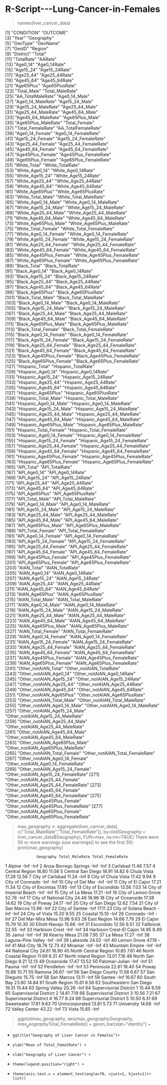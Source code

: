 # R-Script---Lung-Cancer-in-Females


> names(liver_cancer_data)



  [1] "CONDITION"                          "OUTCOME"                           
  [3] "Year"                               "Geography"                         
  [5] "GeoType"                            "GeoName"                           
  [7] "GeoID"                              "Region"                            
  [9] "District"                           "Total"                             
 [11] "TotalRate"                          "AARate"                            
 [13] "Age0_14"                            "Age0_14Rate"                       
 [15] "Age15_24"                           "Age15_24Rate"                      
 [17] "Age25_44"                           "Age25_44Rate"                      
 [19] "Age45_64"                           "Age45_64Rate"                      
 [21] "Age65Plus"                          "Age65PlusRate"                     
 [23] "Total_Male"                         "Total_MaleRate"                    
 [25] "AA_TotalMaleRate"                   "Age0_14_Male"                      
 [27] "Age0_14_MaleRate"                   "Age15_24_Male"                     
 [29] "Age15_24_MaleRate"                  "Age25_44_Male"                     
 [31] "Age25_44_MaleRate"                  "Age45_64_Male"                     
 [33] "Age45_64_MaleRate"                  "Age65Plus_Male"                    
 [35] "Age65Plus_MaleRate"                 "Total_Female"                      
 [37] "Total_FemaleRate"                   "AA_TotalFemaleRate"                
 [39] "Age0_14_Female"                     "Age0_14_FemaleRate"                
 [41] "Age15_24_Female"                    "Age15_24_FemaleRate"               
 [43] "Age25_44_Female"                    "Age25_44_FemaleRate"               
 [45] "Age45_64_Female"                    "Age45_64_FemaleRate"               
 [47] "Age45Plus_Female"                   "Age45Plus_FemaleRate"              
 [49] "Age65Plus_Female"                   "Age65Plus_FemaleRate"              
 [51] "White_Total"                        "White_TotalRate"                   
 [53] "White_Age0_14"                      "White_Age0_14Rate"                 
 [55] "White_Age15_24"                     "White_Age15_24Rate"                
 [57] "White_Age25_44"                     "White_Age25_44Rate"                
 [59] "White_Age45_64"                     "White_Age45_64Rate"                
 [61] "White_Age65Plus"                    "White_Age65PlusRate"               
 [63] "White_Total_Male"                   "White_Total_MaleRate"              
 [65] "White_Age0_14_Male"                 "White_Age0_14_MaleRate"            
 [67] "White_Age15_24_Male"                "White_Age15_24_MaleRate"           
 [69] "White_Age25_44_Male"                "White_Age25_44_MaleRate"           
 [71] "White_Age45_64_Male"                "White_Age45_64_MaleRate"           
 [73] "White_Age65Plus_Male"               "White_Age65Plus_MaleRate"          
 [75] "White_Total_Female"                 "White_Total_FemaleRate"            
 [77] "White_Age0_14_Female"               "White_Age0_14_FemaleRate"          
 [79] "White_Age15_24_Female"              "White_Age15_24_FemaleRate"         
 [81] "White_Age25_44_Female"              "White_Age25_44_FemaleRate"         
 [83] "White_Age45_64_Female"              "White_Age45_64_FemaleRate"         
 [85] "White_Age45Plus_Female"             "White_Age45Plus_FemaleRate"        
 [87] "White_Age65Plus_Female"             "White_Age65Plus_FemaleRate"        
 [89] "Black_Total"                        "Black_TotalRate"                   
 [91] "Black_Age0_14"                      "Black_Age0_14Rate"                 
 [93] "Black_Age15_24"                     "Black_Age15_24Rate"                
 [95] "Black_Age25_44"                     "Black_Age25_44Rate"                
 [97] "Black_Age45_64"                     "Black_Age45_64Rate"                
 [99] "Black_Age65Plus"                    "Black_Age65PlusRate"               
[101] "Black_Total_Male"                   "Black_Total_MaleRate"              
[103] "Black_Age0_14_Male"                 "Black_Age0_14_MaleRate"            
[105] "Black_Age15_24_Male"                "Black_Age15_24_MaleRate"           
[107] "Black_Age25_44_Male"                "Black_Age25_44_MaleRate"           
[109] "Black_Age45_64_Male"                "Black_Age45_64_MaleRate"           
[111] "Black_Age65Plus_Male"               "Black_Age65Plus_MaleRate"          
[113] "Black_Total_Female"                 "Black_Total_FemaleRate"            
[115] "Black_Age0_14_Female"               "Black_Age0_14_FemaleRate"          
[117] "Black_Age15_24_Female"              "Black_Age15_24_FemaleRate"         
[119] "Black_Age25_44_Female"              "Black_Age25_44_FemaleRate"         
[121] "Black_Age45_64_Female"              "Black_Age45_64_FemaleRate"         
[123] "Black_Age45Plus_Female"             "Black_Age45Plus_FemaleRate"        
[125] "Black_Age65Plus_Female"             "Black_Age65Plus_FemaleRate"        
[127] "Hispanic_Total"                     "Hispanic_TotalRate"                
[129] "Hispanic_Age0_14"                   "Hispanic_Age0_14Rate"              
[131] "Hispanic_Age15_24"                  "Hispanic_Age15_24Rate"             
[133] "Hispanic_Age25_44"                  "Hispanic_Age25_44Rate"             
[135] "Hispanic_Age45_64"                  "Hispanic_Age45_64Rate"             
[137] "Hispanic_Age65Plus"                 "Hispanic_Age65PlusRate"            
[139] "Hispanic_Total_Male"                "Hispanic_Total_MaleRate"           
[141] "Hispanic_Age0_14_Male"              "Hispanic_Age0_14_MaleRate"         
[143] "Hispanic_Age15_24_Male"             "Hispanic_Age15_24_MaleRate"        
[145] "Hispanic_Age25_44_Male"             "Hispanic_Age25_44_MaleRate"        
[147] "Hispanic_Age45_64_Male"             "Hispanic_Age45_64_MaleRate"        
[149] "Hispanic_Age65Plus_Male"            "Hispanic_Age65Plus_MaleRate"       
[151] "Hispanic_Total_Female"              "Hispanic_Total_FemaleRate"         
[153] "Hispanic_Age0_14_Female"            "Hispanic_Age0_14_FemaleRate"       
[155] "Hispanic_Age15_24_Female"           "Hispanic_Age15_24_FemaleRate"      
[157] "Hispanic_Age25_44_Female"           "Hispanic_Age25_44_FemaleRate"      
[159] "Hispanic_Age45_64_Female"           "Hispanic_Age45_64_FemaleRate"      
[161] "Hispanic_Age45Plus_Female"          "Hispanic_Age45Plus_FemaleRate"     
[163] "Hispanic_Age65Plus_Female"          "Hispanic_Age65Plus_FemaleRate"     
[165] "API_Total"                          "API_TotalRate"                     
[167] "API_Age0_14"                        "API_Age0_14Rate"                   
[169] "API_Age15_24"                       "API_Age15_24Rate"                  
[171] "API_Age25_44"                       "API_Age25_44Rate"                  
[173] "API_Age45_64"                       "API_Age45_64Rate"                  
[175] "API_Age65Plus"                      "API_Age65PlusRate"                 
[177] "API_Total_Male"                     "API_Total_MaleRate"                
[179] "API_Age0_14_Male"                   "API_Age0_14_MaleRate"              
[181] "API_Age15_24_Male"                  "API_Age15_24_MaleRate"             
[183] "API_Age25_44_Male"                  "API_Age25_44_MaleRate"             
[185] "API_Age45_64_Male"                  "API_Age45_64_MaleRate"             
[187] "API_Age65Plus_Male"                 "API_Age65Plus_MaleRate"            
[189] "API_Total_Female"                   "API_Total_FemaleRate"              
[191] "API_Age0_14_Female"                 "API_Age0_14_FemaleRate"            
[193] "API_Age15_24_Female"                "API_Age15_24_FemaleRate"           
[195] "API_Age25_44_Female"                "API_Age25_44_FemaleRate"           
[197] "API_Age45_64_Female"                "API_Age45_64_FemaleRate"           
[199] "API_Age45Plus_Female"               "API_Age45Plus_FemaleRate"          
[201] "API_Age65Plus_Female"               "API_Age65Plus_FemaleRate"          
[203] "AIAN_Total"                         "AIAN_TotalRate"                    
[205] "AIAN_Age0_14"                       "AIAN_Age0_14Rate"                  
[207] "AIAN_Age15_24"                      "AIAN_Age15_24Rate"                 
[209] "AIAN_Age25_44"                      "AIAN_Age25_44Rate"                 
[211] "AIAN_Age45_64"                      "AIAN_Age45_64Rate"                 
[213] "AIAN_Age65Plus"                     "AIAN_Age65PlusRate"                
[215] "AIAN_Total_Male"                    "AIAN_Total_MaleRate"               
[217] "AIAN_Age0_14_Male"                  "AIAN_Age0_14_MaleRate"             
[219] "AIAN_Age15_24_Male"                 "AIAN_Age15_24_MaleRate"            
[221] "AIAN_Age25_44_Male"                 "AIAN_Age25_44_MaleRate"            
[223] "AIAN_Age45_64_Male"                 "AIAN_Age45_64_MaleRate"            
[225] "AIAN_Age65Plus_Male"                "AIAN_Age65Plus_MaleRate"           
[227] "AIAN_Total_Female"                  "AIAN_Total_FemaleRate"             
[229] "AIAN_Age0_14_Female"                "AIAN_Age0_14_FemaleRate"           
[231] "AIAN_Age15_24_Female"               "AIAN_Age15_24_FemaleRate"          
[233] "AIAN_Age25_44_Female"               "AIAN_Age25_44_FemaleRate"          
[235] "AIAN_Age45_64_Female"               "AIAN_Age45_64_FemaleRate"          
[237] "AIAN_Age45Plus_Female"              "AIAN_Age45Plus_FemaleRate"         
[239] "AIAN_Age65Plus_Female"              "AIAN_Age65Plus_FemaleRate"         
[241] "Other_notAIAN_Total"                "Other_notAIAN_TotalRate"           
[243] "Other_notAIAN_Age0_14"              "Other_notAIAN_Age0_14Rate"         
[245] "Other_notAIAN_Age15_24"             "Other_notAIAN_Age15_24Rate"        
[247] "Other_notAIAN_Age25_44"             "Other_notAIAN_Age25_44Rate"        
[249] "Other_notAIAN_Age45_64"             "Other_notAIAN_Age45_64Rate"        
[251] "Other_notAIAN_Age65Plus"            "Other_notAIAN_Age65PlusRate"       
[253] "Other_notAIAN_Total_Male"           "Other_notAIAN_Total_MaleRate"      
[255] "Other_notAIAN_Age0_14_Male"         "Other_notAIAN_Age0_14_MaleRate"    
[257] "Other_notAIAN_Age15_24_Male"        "Other_notAIAN_Age15_24_MaleRate"   
[259] "Other_notAIAN_Age25_44_Male"        "Other_notAIAN_Age25_44_MaleRate"   
[261] "Other_notAIAN_Age45_64_Male"        "Other_notAIAN_Age45_64_MaleRate"   
[263] "Other_notAIAN_Age65Plus_Male"       "Other_notAIAN_Age65Plus_MaleRate"  
[265] "Other_notAIAN_Total_Female"         "Other_notAIAN_Total_FemaleRate"    
[267] "Other_notAIAN_Age0_14_Female"       "Other_notAIAN_Age0_14_FemaleRate"  
[269] "Other_notAIAN_Age15_24_Female"      "Other_notAIAN_Age15_24_FemaleRate" 
[271] "Other_notAIAN_Age25_44_Female"      "Other_notAIAN_Age25_44_FemaleRate" 
[273] "Other_notAIAN_Age45_64_Female"      "Other_notAIAN_Age45_64_FemaleRate" 
[275] "Other_notAIAN_Age45Plus_Female"     "Other_notAIAN_Age45Plus_FemaleRate"
[277] "Other_notAIAN_Age65Plus_Female"     "Other_notAIAN_Age65Plus_FemaleRate"


> max_geography <- aggregate(liver_cancer_data[, c("Total_MaleRate","Total_FemaleRate")], by=list(Geography = liver_cancer_data$Geography), FUN=max, na.rm=TRUE)
There were 50 or more warnings (use warnings() to see the first 50)
> print(max_geography)





                  Geography Total_MaleRate Total_FemaleRate
1                    Alpine           -Inf             -Inf
2      Anza-Borrego Springs           -Inf             -Inf
3                  Carlsbad          11.46             7.57
4            Central Region          16.80            11.08
5         Central San Diego          18.91            14.82
6               Chula Vista          17.28            12.56
7          City of Carlsbad          11.24             -Inf
8       City of Chula Vista          17.42             9.94
9          City of Coronado           -Inf             -Inf
10          City of Del Mar           -Inf             -Inf
11         City of El Cajon          17.21            11.34
12        City of Encinitas          17.85             -Inf
13        City of Escondido          13.56             7.03
14   City of Imperial Beach           -Inf             -Inf
15          City of La Mesa          17.21             -Inf
16      City of Lemon Grove          52.78             -Inf
17    City of National City          24.48            16.96
18        City of Oceanside          17.38            14.62
19            City of Poway          24.17             -Inf
20        City of San Diego          12.62             7.54
21       City of San Marcos          13.96             -Inf
22           City of Santee           -Inf            17.11
23     City of Solana Beach           -Inf             -Inf
24            City of Vista          15.20             9.55
25                  Coastal          15.10             -Inf
26                 Coronado           -Inf             -Inf
27        Del Mar-Mira Mesa          13.96             9.63
28              East Region          14.68             7.79
29                 El Cajon          15.79            10.30
30           Elliott-Navajo          15.66             -Inf
31                Escondido          12.56             6.51
32                Fallbrook          22.55             -Inf
33           Harbison Crest           -Inf             -Inf
34  Harbison Crest-El Cajon          14.95             9.49
35                    Jamul           -Inf             -Inf
36              Kearny Mesa          21.08             7.95
37                  La Mesa          17.27             -Inf
38       Laguna-Pine Valley           -Inf             -Inf
39                 Lakeside          24.02             -Inf
40              Lemon Grove          47.19             -Inf
41                 Mid-City          18.76            12.73
42                  Miramar           -Inf             -Inf
43          Mountain Empire           -Inf             -Inf
44            National City          24.61            16.90
45     North Central Region          10.85             7.61
46     North Coastal Region          11.69             6.31
47      North Inland Region          13.01             7.16
48          North San Diego           9.21            12.13
49                Oceanside          17.47            13.52
50           Palomar-Julian           -Inf             -Inf
51                    Pauma           -Inf             -Inf
52                Pendleton           -Inf             -Inf
53                Peninsula          22.61            18.40
54                    Poway          15.86            10.71
55                   Ramona          26.67             -Inf
56         San Diego County          11.58             6.67
57             San Dieguito          15.75             -Inf
58               San Marcos          13.11             -Inf
59                   Santee           -Inf            16.67
60                South Bay          23.80            14.84
61             South Region          15.61             8.56
62   Southeastern San Diego          19.31            15.44
63            Spring Valley          20.26             -Inf
64 Supervisorial District 1          15.44             9.59
65 Supervisorial District 2          14.61             7.19
66 Supervisorial District 3          10.56             7.21
67 Supervisorial District 4          16.77             8.24
68 Supervisorial District 5          10.50             6.31
69               Sweetwater          17.81             9.63
70           Unincorporated          13.81             5.73
71               University          14.68             -Inf
72            Valley Center          43.22             -Inf
73                    Vista          15.65             -Inf





> ggplot(max_geography, aes(max_geography$Geography,max_geography$Total_FemaleRate)) + geom_bar(stat="identity") +
+     ggtitle("Geography of Liver Cancer in Females")+
+     ylab("Mean of Total_FemalRate") +
+     xlab("Geography of Liver Cancer") +
+     theme(legend.position="right") +
+     theme(axis.text.x = element_text(angle=70, vjust=1, hjust=1))+ list()
